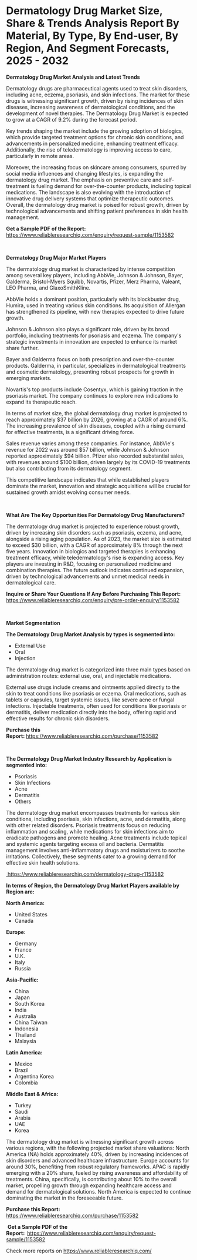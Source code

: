 <p><h1>Dermatology Drug Market Size, Share & Trends Analysis Report By Material, By Type, By End-user, By Region, And Segment Forecasts, 2025 - 2032</h1></p><p><strong>Dermatology Drug Market Analysis and Latest Trends</strong></p>
<p><p>Dermatology drugs are pharmaceutical agents used to treat skin disorders, including acne, eczema, psoriasis, and skin infections. The market for these drugs is witnessing significant growth, driven by rising incidences of skin diseases, increasing awareness of dermatological conditions, and the development of novel therapies. The Dermatology Drug Market is expected to grow at a CAGR of 9.2% during the forecast period. </p><p>Key trends shaping the market include the growing adoption of biologics, which provide targeted treatment options for chronic skin conditions, and advancements in personalized medicine, enhancing treatment efficacy. Additionally, the rise of teledermatology is improving access to care, particularly in remote areas. </p><p>Moreover, the increasing focus on skincare among consumers, spurred by social media influences and changing lifestyles, is expanding the dermatology drug market. The emphasis on preventive care and self-treatment is fueling demand for over-the-counter products, including topical medications. The landscape is also evolving with the introduction of innovative drug delivery systems that optimize therapeutic outcomes. Overall, the dermatology drug market is poised for robust growth, driven by technological advancements and shifting patient preferences in skin health management.</p></p>
<p><strong>Get a Sample PDF of the Report:&nbsp;</strong> <a href="https://www.reliableresearchiq.com/enquiry/request-sample/1153582?utm_campaign=3128&utm_medium=2&utm_source=Github&utm_content=ia&utm_term=08032025&utm_id=dermatology-drug">https://www.reliableresearchiq.com/enquiry/request-sample/1153582</a></p>
<p>&nbsp;</p>
<p><strong>Dermatology Drug Major Market Players</strong></p>
<p><p>The dermatology drug market is characterized by intense competition among several key players, including AbbVie, Johnson & Johnson, Bayer, Galderma, Bristol-Myers Squibb, Novartis, Pfizer, Merz Pharma, Valeant, LEO Pharma, and GlaxoSmithKline. </p><p>AbbVie holds a dominant position, particularly with its blockbuster drug, Humira, used in treating various skin conditions. Its acquisition of Allergan has strengthened its pipeline, with new therapies expected to drive future growth.</p><p>Johnson & Johnson also plays a significant role, driven by its broad portfolio, including treatments for psoriasis and eczema. The company's strategic investments in innovation are expected to enhance its market share further.</p><p>Bayer and Galderma focus on both prescription and over-the-counter products. Galderma, in particular, specializes in dermatological treatments and cosmetic dermatology, presenting robust prospects for growth in emerging markets.</p><p>Novartis's top products include Cosentyx, which is gaining traction in the psoriasis market. The company continues to explore new indications to expand its therapeutic reach.</p><p>In terms of market size, the global dermatology drug market is projected to reach approximately $37 billion by 2026, growing at a CAGR of around 6%. The increasing prevalence of skin diseases, coupled with a rising demand for effective treatments, is a significant driving force.</p><p>Sales revenue varies among these companies. For instance, AbbVie's revenue for 2022 was around $57 billion, while Johnson & Johnson reported approximately $94 billion. Pfizer also recorded substantial sales, with revenues around $100 billion, driven largely by its COVID-19 treatments but also contributing from its dermatology segment.</p><p>This competitive landscape indicates that while established players dominate the market, innovation and strategic acquisitions will be crucial for sustained growth amidst evolving consumer needs.</p></p>
<p>&nbsp;</p>
<p><strong>What Are The Key Opportunities For Dermatology Drug Manufacturers?</strong></p>
<p><p>The dermatology drug market is projected to experience robust growth, driven by increasing skin disorders such as psoriasis, eczema, and acne, alongside a rising aging population. As of 2023, the market size is estimated to exceed $30 billion, with a CAGR of approximately 8% through the next five years. Innovation in biologics and targeted therapies is enhancing treatment efficacy, while teledermatology's rise is expanding access. Key players are investing in R&D, focusing on personalized medicine and combination therapies. The future outlook indicates continued expansion, driven by technological advancements and unmet medical needs in dermatological care.</p></p>
<p><strong>Inquire or Share Your Questions If Any Before Purchasing This Report:</strong> <a href="https://www.reliableresearchiq.com/enquiry/pre-order-enquiry/1153582?utm_campaign=3128&utm_medium=2&utm_source=Github&utm_content=ia&utm_term=08032025&utm_id=dermatology-drug">https://www.reliableresearchiq.com/enquiry/pre-order-enquiry/1153582</a></p>
<p>&nbsp;</p>
<p><strong>Market Segmentation</strong></p>
<p><strong>The Dermatology Drug Market Analysis by types is segmented into:</strong></p>
<p><ul><li>External Use</li><li>Oral</li><li>Injection</li></ul></p>
<p><p>The dermatology drug market is categorized into three main types based on administration routes: external use, oral, and injectable medications. </p><p>External use drugs include creams and ointments applied directly to the skin to treat conditions like psoriasis or eczema. Oral medications, such as tablets or capsules, target systemic issues, like severe acne or fungal infections. Injectable treatments, often used for conditions like psoriasis or dermatitis, deliver medication directly into the body, offering rapid and effective results for chronic skin disorders.</p></p>
<p><strong>Purchase this Report:&nbsp;</strong><a href="https://www.reliableresearchiq.com/purchase/1153582?utm_campaign=3128&utm_medium=2&utm_source=Github&utm_content=ia&utm_term=08032025&utm_id=dermatology-drug">https://www.reliableresearchiq.com/purchase/1153582</a></p>
<p>&nbsp;</p>
<p><strong>The Dermatology Drug Market Industry Research by Application is segmented into:</strong></p>
<p><ul><li>Psoriasis</li><li>Skin Infections</li><li>Acne</li><li>Dermatitis</li><li>Others</li></ul></p>
<p><p>The dermatology drug market encompasses treatments for various skin conditions, including psoriasis, skin infections, acne, and dermatitis, along with other related disorders. Psoriasis treatments focus on reducing inflammation and scaling, while medications for skin infections aim to eradicate pathogens and promote healing. Acne treatments include topical and systemic agents targeting excess oil and bacteria. Dermatitis management involves anti-inflammatory drugs and moisturizers to soothe irritations. Collectively, these segments cater to a growing demand for effective skin health solutions.</p></p>
<p><a href="https://www.reliableresearchiq.com/dermatology-drug-r1153582?utm_campaign=3128&utm_medium=2&utm_source=Github&utm_content=ia&utm_term=08032025&utm_id=dermatology-drug">&nbsp;https://www.reliableresearchiq.com/dermatology-drug-r1153582</a></p>
<p><strong>In terms of Region, the Dermatology Drug Market Players available by Region are:</strong></p>
<p>
    <p> <strong> North America: </strong>
        <ul>
            <li>United States</li>
            <li>Canada</li>
        </ul>
        </p> 
    <p> <strong> Europe: </strong>
        <ul>
            <li>Germany</li>
            <li>France</li>
            <li>U.K.</li>
            <li>Italy</li>
            <li>Russia</li>
        </ul>
        </p> 
    <p> <strong> Asia-Pacific: </strong>
        <ul>
            <li>China</li>
            <li>Japan</li>
            <li>South Korea</li>
            <li>India</li>
            <li>Australia</li>
            <li>China Taiwan</li>
            <li>Indonesia</li>
            <li>Thailand</li>
            <li>Malaysia</li>
        </ul>
        </p> 
    <p> <strong> Latin America: </strong>
        <ul>
            <li>Mexico</li>
            <li>Brazil</li>
            <li>Argentina Korea</li>
            <li>Colombia</li>
        </ul>
        </p> 
    <p> <strong> Middle East & Africa: </strong>
        <ul>
            <li>Turkey</li>
            <li>Saudi</li>
            <li>Arabia</li>
            <li>UAE</li>
            <li>Korea</li>
        </ul>
    </p>
    </p>
<p><p>The dermatology drug market is witnessing significant growth across various regions, with the following projected market share valuations: North America (NA) holds approximately 40%, driven by increasing incidences of skin disorders and advanced healthcare infrastructure. Europe accounts for around 30%, benefiting from robust regulatory frameworks. APAC is rapidly emerging with a 20% share, fueled by rising awareness and affordability of treatments. China, specifically, is contributing about 10% to the overall market, propelling growth through expanding healthcare access and demand for dermatological solutions. North America is expected to continue dominating the market in the foreseeable future.</p></p>
<p><strong>Purchase this Report: </strong><a href="https://www.reliableresearchiq.com/purchase/1153582?utm_campaign=3128&utm_medium=2&utm_source=Github&utm_content=ia&utm_term=08032025&utm_id=dermatology-drug">https://www.reliableresearchiq.com/purchase/1153582</a></p>
<p>&nbsp;<strong>Get a Sample PDF of the Report:&nbsp;&nbsp;</strong><a href="https://www.reliableresearchiq.com/enquiry/request-sample/1153582?utm_campaign=3128&utm_medium=2&utm_source=Github&utm_content=ia&utm_term=08032025&utm_id=dermatology-drug">https://www.reliableresearchiq.com/enquiry/request-sample/1153582</a></p>
<p><strong></strong></p>
<p>Check more reports on <a href="https://www.reliableresearchiq.com/?utm_campaign=3128&utm_medium=2&utm_source=Github&utm_content=ia&utm_term=08032025&utm_id=dermatology-drug">https://www.reliableresearchiq.com/</a></p>